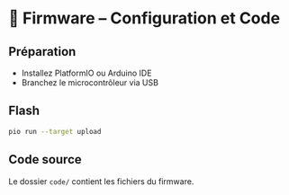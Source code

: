 # 💾 Firmware – Configuration et Code

## Préparation

- Installez PlatformIO ou Arduino IDE
- Branchez le microcontrôleur via USB

## Flash

```bash
pio run --target upload
```

## Code source

Le dossier `code/` contient les fichiers du firmware.
